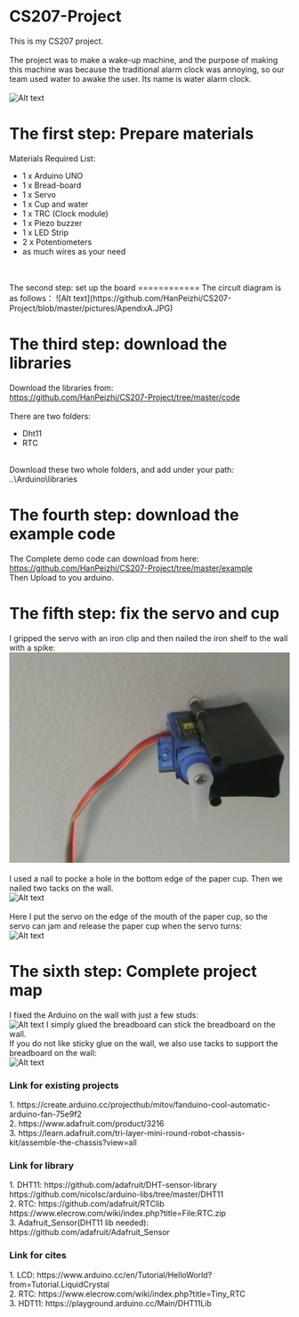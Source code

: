 # CS207-Project
This is my CS207 project.
</br>
</br>
The project was to make a wake-up machine, and the purpose of making this machine was because the traditional alarm clock was annoying, so our team used water to awake the user. Its name is water alarm clock. 
</br>
</br>
![Alt text](https://github.com/HanPeizhi/CS207-Project/blob/master/pictures/project.jpg)



The first step: Prepare materials
============
Materials Required List:
- 1 x Arduino UNO
- 1 x Bread-board
- 1 x Servo
- 1 x Cup and water
- 1 x TRC (Clock module) 
- 1 x Piezo buzzer
- 1 x LED Strip
- 2 x Potentiometers
- as much wires as your need
</br>
</br>
The second step: set up the board
============
The circuit diagram is as follows：
![Alt text](https://github.com/HanPeizhi/CS207-Project/blob/master/pictures/ApendixA.JPG)
</br>

The third step: download the libraries
============
Download the libraries from:
</br>
https://github.com/HanPeizhi/CS207-Project/tree/master/code
</br>
</br>
There are two folders:
- Dht11
- RTC
</br>
Download these two whole folders, and add under your path: ..\Arduino\libraries
</br>

The fourth step: download the example code
============
The Complete demo code can download from here:
</br>
https://github.com/HanPeizhi/CS207-Project/tree/master/example
</br>
Then Upload to you arduino.
</br>

The fifth step: fix the servo and cup
============
I gripped the servo with an iron clip and then nailed the iron shelf to the wall with a spike:
</br>
![Alt text](https://github.com/HanPeizhi/CS207-Project/blob/master/pictures/fixed%20servo.jpg)
</br>
</br>
I used a nail to pocke a hole in the bottom edge of the paper cup. Then we nailed two tacks on the wall.
</br>
![Alt text](https://github.com/HanPeizhi/CS207-Project/blob/master/pictures/fixed%20cup.jpg)
</br>
</br>
Here I put the servo on the edge of the mouth of the paper cup, so the servo can jam and release the paper cup when the servo turns:
</br>
![Alt text](https://github.com/HanPeizhi/CS207-Project/blob/master/pictures/fixed%20cup%26servo.jpg)

The sixth step: Complete project map
===========
I fixed the Arduino on the wall with just a few studs:
</br>
![Alt text](https://github.com/HanPeizhi/CS207-Project/blob/master/pictures/fixed%20UNO.jpg)
I simply glued the breadboard can stick the breadboard on the wall. 
</br>
If you do not like sticky glue on the wall, we also use tacks to support the breadboard on the wall:
</br>
![Alt text](https://github.com/HanPeizhi/CS207-Project/blob/master/pictures/fixed%20e-watch.jpg)


### Link for existing projects
<p>
  1. https://create.arduino.cc/projecthub/mitov/fanduino-cool-automatic-arduino-fan-75e9f2
  </br>
  2. https://www.adafruit.com/product/3216
  </br>
  3. https://learn.adafruit.com/tri-layer-mini-round-robot-chassis-kit/assemble-the-chassis?view=all
</P>

### Link for library
<p>
  1. DHT11: https://github.com/adafruit/DHT-sensor-library
  </br>
            https://github.com/nicolsc/arduino-libs/tree/master/DHT11
            </br>
  2. RTC: https://github.com/adafruit/RTClib
  </br>
          https://www.elecrow.com/wiki/index.php?title=File:RTC.zip
  </br>
  3. Adafruit_Sensor(DHT11 lib needed): https://github.com/adafruit/Adafruit_Sensor
  
</p>

### Link for cites
<p>
  1. LCD: https://www.arduino.cc/en/Tutorial/HelloWorld?from=Tutorial.LiquidCrystal
  </br>
  2. RTC: https://www.elecrow.com/wiki/index.php?title=Tiny_RTC
  </br>
  3. HDT11: https://playground.arduino.cc/Main/DHT11Lib
</>
